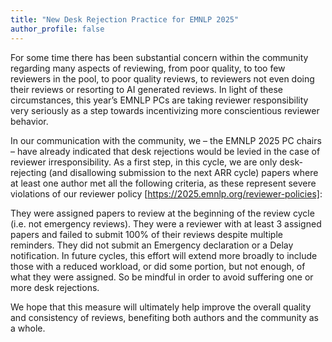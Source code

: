 ```yaml
---
title: "New Desk Rejection Practice for EMNLP 2025"
author_profile: false
---
```


For some time there has been substantial concern within the community regarding many aspects of reviewing, from poor quality, to too few reviewers in the pool, to poor quality reviews, to reviewers not even doing their reviews or resorting to AI generated reviews. In light of these circumstances, this year’s EMNLP PCs are taking reviewer responsibility very seriously as a step towards incentivizing more conscientious reviewer behavior.

In our communication with the community, we – the EMNLP 2025 PC chairs – have already indicated that desk rejections would be levied in the case of reviewer irresponsibility.  As a first step, in this cycle, we are only desk-rejecting (and disallowing submission to the next ARR cycle) papers where at least one author met all the following criteria, as these represent severe violations of our reviewer policy [https://2025.emnlp.org/reviewer-policies]:

They were assigned papers to review at the beginning of the review cycle (i.e. not emergency reviews).
They were a reviewer with at least 3 assigned papers and failed to submit 100% of their reviews despite multiple reminders.
They did not submit an Emergency declaration or a Delay notification.
In future cycles, this effort will extend more broadly to include those with a reduced workload, or did some portion, but not enough, of what they were assigned.  So be mindful in order to avoid suffering one or more desk rejections. 

We hope that this measure will ultimately help improve the overall quality and consistency of reviews, benefiting both authors and the community as a whole.